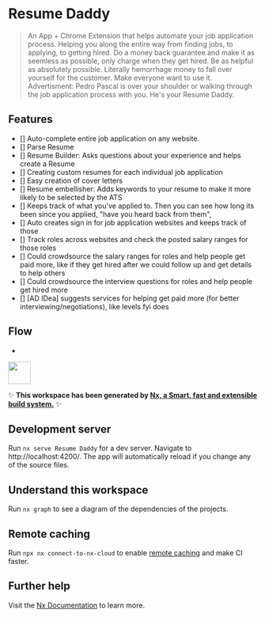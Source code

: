 # Resume Daddy

> An App + Chrome Extension that helps automate your job application process. Helping you along the entire way from finding jobs, to applying, to getting hired.
> Do a money back guarantee and make it as seemless as possible, only charge when they get hired. Be as helpful as absolutely possible. Literally hemorrhage money to fall over yourself for the customer. Make everyone want to use it.
> Advertisment: Pedro Pascal is over your shoulder or walking through the job application process with you. He's your Resume Daddy.

## Features

- [] Auto-complete entire job application on any website.
- [] Parse Resume
- [] Resume Builder: Asks questions about your experience and helps create a Resume
- [] Creating custom resumes for each individual job application
- [] Easy creation of cover letters
- [] Resume embellisher: Adds keywords to your resume to make it more likely to be selected by the ATS
- [] Keeps track of what you've applied to. Then you can see how long its been since you applied, "have you heard back from them",
- [] Auto creates sign in for job application websites and keeps track of those
- [] Track roles across websites and check the posted salary ranges for those roles
- [] Could crowdsource the salary ranges for roles and help people get paid more, like if they get hired after we could follow up and get details to help others
- [] Could crowdsource the interview questions for roles and help people get hired more
- [] [AD IDea] suggests services for helping get paid more (for better interviewing/negotiations), like levels.fyi does

## Flow

-

<a alt="Nx logo" href="https://nx.dev" target="_blank" rel="noreferrer"><img src="https://raw.githubusercontent.com/nrwl/nx/master/images/nx-logo.png" width="45"></a>

✨ **This workspace has been generated by [Nx, a Smart, fast and extensible build system.](https://nx.dev)** ✨

## Development server

Run `nx serve Resume Daddy` for a dev server. Navigate to http://localhost:4200/. The app will automatically reload if you change any of the source files.

## Understand this workspace

Run `nx graph` to see a diagram of the dependencies of the projects.

## Remote caching

Run `npx nx connect-to-nx-cloud` to enable [remote caching](https://nx.app) and make CI faster.

## Further help

Visit the [Nx Documentation](https://nx.dev) to learn more.
